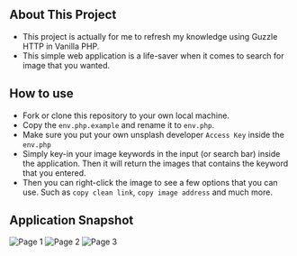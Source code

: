## About This Project
* This project is actually for me to refresh my knowledge using Guzzle HTTP in Vanilla PHP.
* This simple web application is a life-saver when it comes to search for image that you wanted.

## How to use
* Fork or clone this repository to your own local machine.
* Copy the `env.php.example` and rename it to `env.php`.
* Make sure you put your own unsplash developer `Access Key` inside the `env.php`
* Simply key-in your image keywords in the input (or search bar) inside the application. Then it will return the images that contains the keyword that you entered.
* Then you can right-click the image to see a few options that you can use. Such as `copy clean link`, `copy image address` and much more.

## Application Snapshot
![Page 1](https://i.imgur.com/zambmBC.png)
![Page 2](https://i.imgur.com/2p5lRVc.png)
![Page 3](https://i.imgur.com/80mLVIC.png)